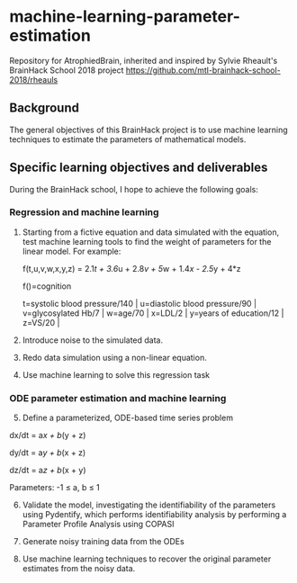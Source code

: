 # machine-learning-parameter-estimation
Repository for AtrophiedBrain, inherited and inspired by Sylvie Rheault's BrainHack School 2018 project https://github.com/mtl-brainhack-school-2018/rheauls

## Background
The general objectives of this BrainHack project is to use machine learning techniques to estimate the parameters of mathematical models.

## Specific learning objectives and deliverables
During the BrainHack school, I hope to achieve the following goals:

### Regression and machine learning

1) Starting from a fictive equation and data simulated with the equation, test machine learning tools to find the weight of parameters for the linear model.  For example:

   f(t,u,v,w,x,y,z) = 2.1*t + 3.6*u + 2.8*v + 5*w + 1.4*x - 2.5*y + 4*z
   
   f()=cognition
   
   t=systolic blood pressure/140 | u=diastolic blood pressure/90 | v=glycosylated Hb/7 | w=age/70 | x=LDL/2 | y=years of education/12 | z=VS/20 |   
   
2) Introduce noise to the simulated data.

3) Redo data simulation using a non-linear equation.

4) Use machine learning to solve this regression task

### ODE parameter estimation and machine learning

5) Define a parameterized, ODE-based time series problem

dx/dt = a*x + b*(y + z)

dy/dt = a*y + b*(x + z)

dz/dt = a*z + b*(x + y)

Parameters: -1  	&#8804; a, b  	&#8804; 1 

6) Validate the model, investigating the identifiability of the parameters using Pydentify, which performs identifiability analysis by performing a Parameter Profile Analysis using COPASI 

7) Generate noisy training data from the ODEs

8) Use machine learning techniques to recover the original parameter estimates from the noisy data.
